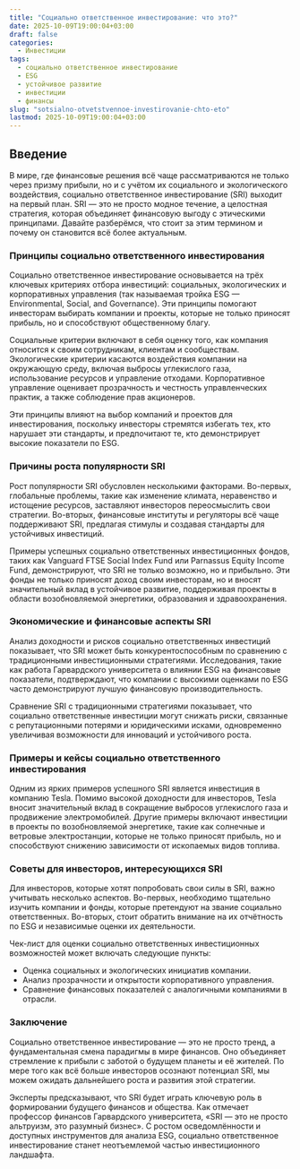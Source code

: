 ```yaml
---
title: "Социально ответственное инвестирование: что это?"
date: 2025-10-09T19:00:04+03:00
draft: false
categories:
  - Инвестиции
tags:
  - социально ответственное инвестирование
  - ESG
  - устойчивое развитие
  - инвестиции
  - финансы
slug: "sotsialno-otvetstvennoe-investirovanie-chto-eto"
lastmod: 2025-10-09T19:00:04+03:00
---
```


## Введение

В мире, где финансовые решения всё чаще рассматриваются не только через призму прибыли, но и с учётом их социального и экологического воздействия, социально ответственное инвестирование (SRI) выходит на первый план. SRI — это не просто модное течение, а целостная стратегия, которая объединяет финансовую выгоду с этическими принципами. Давайте разберёмся, что стоит за этим термином и почему он становится всё более актуальным.

### Принципы социально ответственного инвестирования

Социально ответственное инвестирование основывается на трёх ключевых критериях отбора инвестиций: социальных, экологических и корпоративных управления (так называемая тройка ESG — Environmental, Social, and Governance). Эти принципы помогают инвесторам выбирать компании и проекты, которые не только приносят прибыль, но и способствуют общественному благу.

Социальные критерии включают в себя оценку того, как компания относится к своим сотрудникам, клиентам и сообществам. Экологические критерии касаются воздействия компании на окружающую среду, включая выбросы углекислого газа, использование ресурсов и управление отходами. Корпоративное управление оценивает прозрачность и честность управленческих практик, а также соблюдение прав акционеров.

Эти принципы влияют на выбор компаний и проектов для инвестирования, поскольку инвесторы стремятся избегать тех, кто нарушает эти стандарты, и предпочитают те, кто демонстрирует высокие показатели по ESG.

### Причины роста популярности SRI

Рост популярности SRI обусловлен несколькими факторами. Во-первых, глобальные проблемы, такие как изменение климата, неравенство и истощение ресурсов, заставляют инвесторов переосмыслить свои стратегии. Во-вторых, финансовые институты и регуляторы всё чаще поддерживают SRI, предлагая стимулы и создавая стандарты для устойчивых инвестиций.

Примеры успешных социально ответственных инвестиционных фондов, таких как Vanguard FTSE Social Index Fund или Parnassus Equity Income Fund, демонстрируют, что SRI не только возможно, но и прибыльно. Эти фонды не только приносят доход своим инвесторам, но и вносят значительный вклад в устойчивое развитие, поддерживая проекты в области возобновляемой энергетики, образования и здравоохранения.

### Экономические и финансовые аспекты SRI

Анализ доходности и рисков социально ответственных инвестиций показывает, что SRI может быть конкурентоспособным по сравнению с традиционными инвестиционными стратегиями. Исследования, такие как работа Гарвардского университета о влиянии ESG на финансовые показатели, подтверждают, что компании с высокими оценками по ESG часто демонстрируют лучшую финансовую производительность.

Сравнение SRI с традиционными стратегиями показывает, что социально ответственные инвестиции могут снижать риски, связанные с репутационными потерями и юридическими исками, одновременно увеличивая возможности для инноваций и устойчивого роста.

### Примеры и кейсы социально ответственного инвестирования

Одним из ярких примеров успешного SRI является инвестиция в компанию Tesla. Помимо высокой доходности для инвесторов, Tesla вносит значительный вклад в сокращение выбросов углекислого газа и продвижение электромобилей. Другие примеры включают инвестиции в проекты по возобновляемой энергетике, такие как солнечные и ветровые электростанции, которые не только приносят прибыль, но и способствуют снижению зависимости от ископаемых видов топлива.

### Советы для инвесторов, интересующихся SRI

Для инвесторов, которые хотят попробовать свои силы в SRI, важно учитывать несколько аспектов. Во-первых, необходимо тщательно изучить компании и фонды, которые претендуют на звание социально ответственных. Во-вторых, стоит обратить внимание на их отчётность по ESG и независимые оценки их деятельности.

Чек-лист для оценки социально ответственных инвестиционных возможностей может включать следующие пункты:

- Оценка социальных и экологических инициатив компании.
- Анализ прозрачности и открытости корпоративного управления.
- Сравнение финансовых показателей с аналогичными компаниями в отрасли.

### Заключение

Социально ответственное инвестирование — это не просто тренд, а фундаментальная смена парадигмы в мире финансов. Оно объединяет стремление к прибыли с заботой о будущем планеты и её жителей. По мере того как всё больше инвесторов осознают потенциал SRI, мы можем ожидать дальнейшего роста и развития этой стратегии.

Эксперты предсказывают, что SRI будет играть ключевую роль в формировании будущего финансов и общества. Как отмечает профессор финансов Гарвардского университета, «SRI — это не просто альтруизм, это разумный бизнес». С ростом осведомлённости и доступных инструментов для анализа ESG, социально ответственное инвестирование станет неотъемлемой частью инвестиционного ландшафта.
